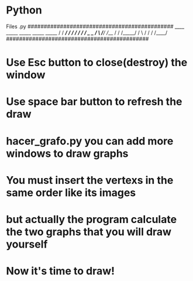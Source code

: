 # Python
Files .py
#############################################
    ____    _____   _____   _____  _____
   /       / ___/  /    /  /      /    /
  /  _ _  /   \   /____/  /___   /    /
 /_____/ /     \ /    /  /      /____/   
############################################

# Use Esc button to close(destroy) the window
# Use space bar button to refresh the draw
# hacer_grafo.py you can add more windows to draw graphs
# You must insert the vertexs in the same order like its images
# but actually the program calculate the two graphs that you will draw yourself
# Now it's time to draw!
